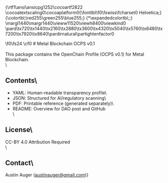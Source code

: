 {\rtf1\ansi\ansicpg1252\cocoartf2822
\cocoatextscaling0\cocoaplatform0{\fonttbl\f0\fswiss\fcharset0 Helvetica;}
{\colortbl;\red255\green255\blue255;}
{\*\expandedcolortbl;;}
\margl1440\margr1440\vieww11520\viewh8400\viewkind0
\pard\tx720\tx1440\tx2160\tx2880\tx3600\tx4320\tx5040\tx5760\tx6480\tx7200\tx7920\tx8640\pardirnatural\partightenfactor0

\f0\fs24 \cf0 # Metal Blockchain OCPS v0.1\
\
This package contains the OpenChain Profile (OCPS v0.1) for Metal Blockchain.\
\
## Contents\
- YAML: Human-readable transparency profile\
- JSON: Structured for AI/regulatory scanning\
- PDF: Printable reference (generated separately)\
- README: Overview for DAO post and GitHub\
\
## License\
CC-BY 4.0 Attribution Required\
\
## Contact\
Austin Auger (austinauger@gmail.com)}